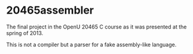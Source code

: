 20465assembler
==============

The final project in the OpenU 20465 C course as it was presented at the spring of 2013.

This is not a compiler but a parser for a fake assembly-like language.
